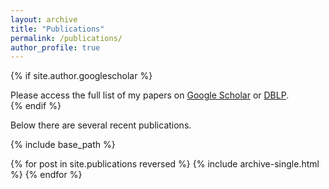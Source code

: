 ```yaml
---
layout: archive
title: "Publications"
permalink: /publications/
author_profile: true
---
```


{% if site.author.googlescholar %}
  <div class="wordwrap">Please access the full list of my papers on <a href="{{site.author.googlescholar}}">Google Scholar</a> or <a href="https://dblp.org/pid/126/6037.html">DBLP</a>. </div>
{% endif %}

Below there are several recent publications. 


{% include base_path %}

{% for post in site.publications reversed %}
  {% include archive-single.html %}
{% endfor %}
